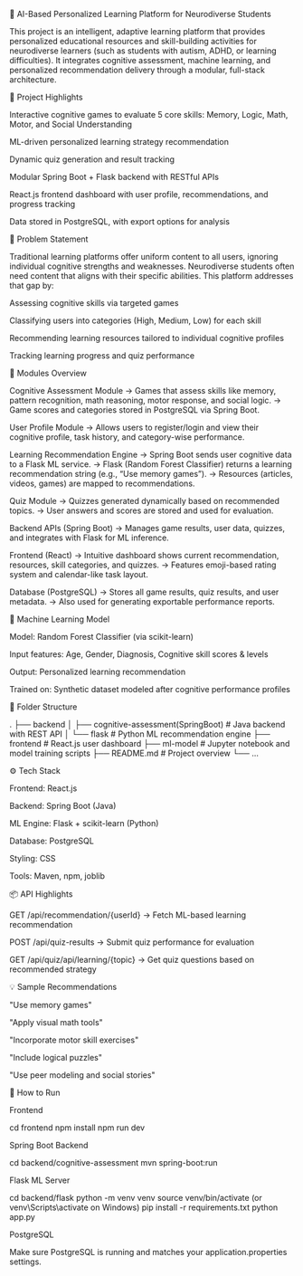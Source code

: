 🧠 AI-Based Personalized Learning Platform for Neurodiverse Students

This project is an intelligent, adaptive learning platform that provides personalized educational resources and skill-building activities for neurodiverse learners (such as students with autism, ADHD, or learning difficulties). It integrates cognitive assessment, machine learning, and personalized recommendation delivery through a modular, full-stack architecture.

🚀 Project Highlights

Interactive cognitive games to evaluate 5 core skills: Memory, Logic, Math, Motor, and Social Understanding

ML-driven personalized learning strategy recommendation

Dynamic quiz generation and result tracking

Modular Spring Boot + Flask backend with RESTful APIs

React.js frontend dashboard with user profile, recommendations, and progress tracking

Data stored in PostgreSQL, with export options for analysis

🎯 Problem Statement

Traditional learning platforms offer uniform content to all users, ignoring individual cognitive strengths and weaknesses. Neurodiverse students often need content that aligns with their specific abilities. This platform addresses that gap by:

Assessing cognitive skills via targeted games

Classifying users into categories (High, Medium, Low) for each skill

Recommending learning resources tailored to individual cognitive profiles

Tracking learning progress and quiz performance

🧩 Modules Overview

Cognitive Assessment Module
→ Games that assess skills like memory, pattern recognition, math reasoning, motor response, and social logic.
→ Game scores and categories stored in PostgreSQL via Spring Boot.

User Profile Module
→ Allows users to register/login and view their cognitive profile, task history, and category-wise performance.

Learning Recommendation Engine
→ Spring Boot sends user cognitive data to a Flask ML service.
→ Flask (Random Forest Classifier) returns a learning recommendation string (e.g., “Use memory games”).
→ Resources (articles, videos, games) are mapped to recommendations.

Quiz Module
→ Quizzes generated dynamically based on recommended topics.
→ User answers and scores are stored and used for evaluation.

Backend APIs (Spring Boot)
→ Manages game results, user data, quizzes, and integrates with Flask for ML inference.

Frontend (React)
→ Intuitive dashboard shows current recommendation, resources, skill categories, and quizzes.
→ Features emoji-based rating system and calendar-like task layout.

Database (PostgreSQL)
→ Stores all game results, quiz results, and user metadata.
→ Also used for generating exportable performance reports.

🧪 Machine Learning Model

Model: Random Forest Classifier (via scikit-learn)

Input features: Age, Gender, Diagnosis, Cognitive skill scores & levels

Output: Personalized learning recommendation

Trained on: Synthetic dataset modeled after cognitive performance profiles

📂 Folder Structure

.
├── backend
│ ├── cognitive-assessment(SpringBoot) # Java backend with REST API
│ └── flask # Python ML recommendation engine
├── frontend # React.js user dashboard
├── ml-model # Jupyter notebook and model training scripts
├── README.md # Project overview
└── ...

⚙️ Tech Stack

Frontend: React.js

Backend: Spring Boot (Java)

ML Engine: Flask + scikit-learn (Python)

Database: PostgreSQL

Styling: CSS

Tools: Maven, npm, joblib

📦 API Highlights

GET /api/recommendation/{userId}
→ Fetch ML-based learning recommendation

POST /api/quiz-results
→ Submit quiz performance for evaluation

GET /api/quiz/api/learning/{topic}
→ Get quiz questions based on recommended strategy

💡 Sample Recommendations

"Use memory games"

"Apply visual math tools"

"Incorporate motor skill exercises"

"Include logical puzzles"

"Use peer modeling and social stories"


🧠 How to Run

Frontend

cd frontend
npm install
npm run dev

Spring Boot Backend

cd backend/cognitive-assessment
mvn spring-boot:run

Flask ML Server

cd backend/flask
python -m venv venv
source venv/bin/activate (or venv\Scripts\activate on Windows)
pip install -r requirements.txt
python app.py

PostgreSQL

Make sure PostgreSQL is running and matches your application.properties settings.
